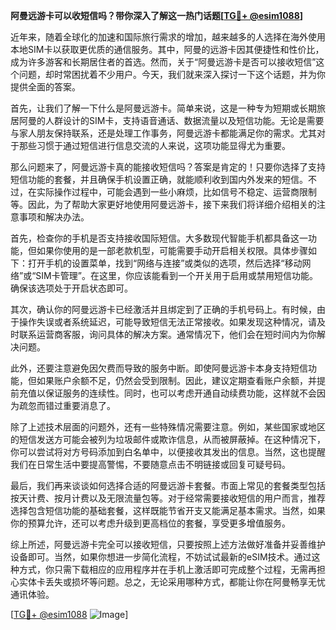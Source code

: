 **阿曼远游卡可以收短信吗？带你深入了解这一热门话题[[TG💪+ @esim1088](https://t.me/s/esim1088)]**

近年来，随着全球化的加速和国际旅行需求的增加，越来越多的人选择在海外使用本地SIM卡以获取更优质的通信服务。其中，阿曼的远游卡因其便捷性和性价比，成为许多游客和长期居住者的首选。然而，关于“阿曼远游卡是否可以接收短信”这个问题，却时常困扰着不少用户。今天，我们就来深入探讨一下这个话题，并为你提供全面的答案。

首先，让我们了解一下什么是阿曼远游卡。简单来说，这是一种专为短期或长期旅居阿曼的人群设计的SIM卡，支持语音通话、数据流量以及短信功能。无论是需要与家人朋友保持联系，还是处理工作事务，阿曼远游卡都能满足你的需求。尤其对于那些习惯于通过短信进行信息交流的人来说，这项功能显得尤为重要。

那么问题来了，阿曼远游卡真的能接收短信吗？答案是肯定的！只要你选择了支持短信功能的套餐，并且确保手机设置正确，就能顺利收到国内外发来的短信。不过，在实际操作过程中，可能会遇到一些小麻烦，比如信号不稳定、运营商限制等。因此，为了帮助大家更好地使用阿曼远游卡，接下来我们将详细介绍相关的注意事项和解决办法。

首先，检查你的手机是否支持接收国际短信。大多数现代智能手机都具备这一功能，但如果你使用的是一部老款机型，可能需要手动开启相关权限。具体步骤如下：打开手机的设置菜单，找到“网络与连接”或类似的选项，然后选择“移动网络”或“SIM卡管理”。在这里，你应该能看到一个开关用于启用或禁用短信功能。确保该选项处于开启状态即可。

其次，确认你的阿曼远游卡已经激活并且绑定到了正确的手机号码上。有时候，由于操作失误或者系统延迟，可能导致短信无法正常接收。如果发现这种情况，请及时联系运营商客服，询问具体的解决方案。通常情况下，他们会在短时间内为你解决问题。

此外，还要注意避免因欠费而导致的服务中断。即使阿曼远游卡本身支持短信功能，但如果账户余额不足，仍然会受到限制。因此，建议定期查看账户余额，并提前充值以保证服务的连续性。同时，也可以考虑开通自动续费功能，这样就不会因为疏忽而错过重要消息了。

除了上述技术层面的问题外，还有一些特殊情况需要注意。例如，某些国家或地区的短信发送方可能会被列为垃圾邮件或欺诈信息，从而被屏蔽掉。在这种情况下，你可以尝试将对方号码添加到白名单中，以便接收其发出的信息。当然，这也提醒我们在日常生活中要提高警惕，不要随意点击不明链接或回复可疑号码。

最后，我们再来谈谈如何选择合适的阿曼远游卡套餐。市面上常见的套餐类型包括按天计费、按月计费以及无限流量包等。对于经常需要接收短信的用户而言，推荐选择包含短信功能的基础套餐，这样既能节省开支又能满足基本需求。当然，如果你的预算允许，还可以考虑升级到更高档位的套餐，享受更多增值服务。

综上所述，阿曼远游卡完全可以接收短信，只要按照上述方法做好准备并妥善维护设备即可。当然，如果你想进一步简化流程，不妨试试最新的eSIM技术。通过这种方式，你只需下载相应的应用程序并在手机上激活即可完成整个过程，无需再担心实体卡丢失或损坏等问题。总之，无论采用哪种方式，都能让你在阿曼畅享无忧通讯体验。

[[TG💪+ @esim1088](https://t.me/s/esim1088) ![Image](https://i.postimg.cc/4NQfJmqS/Snipaste-2025-05-13-00-14-12.png)]